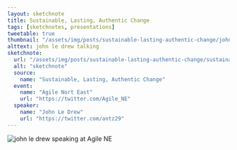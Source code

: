 ```yaml
---
layout: sketchnote
title: Sustainable, Lasting, Authentic Change
tags: [sketchnotes, presentations]
tweetable: true
thumbnail: "/assets/img/posts/sustainable-lasting-authentic-change/john-420x255.png"
alttext: john le drew talking
sketchnote:
  url: "/assets/img/posts/sustainable-lasting-authentic-change/sustainable-lasting-authentic-change.png"
  alt: "sketchnote"
  source:
    name: "Sustainable, Lasting, Authentic Change"
  event:
    name: "Agile Nort East"
    url: "https://twitter.com/Agile_NE"
  speaker:
    name: "John Le Drew"
    url: "https://twitter.com/antz29"
---
```


<img src="/assets/img/posts/sustainable-lasting-authentic-change/john.png" alt="john le drew speaking at Agile NE" />
